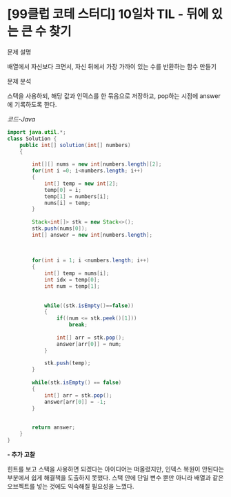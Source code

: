 
# [99클럽 코테 스터디] 10일차 TIL - 뒤에 있는 큰 수 찾기

문제 설명

배열에서 자신보다 크면서, 자신 뒤에서 가장 가까이 있는 수를 반환하는 함수 만들기

문제 분석

스택을 사용하되, 해당 값과 인덱스를 한 묶음으로 저장하고, pop하는 시점에 answer에 기록하도록 한다.

*코드-Java*

```Java
import java.util.*;
class Solution {
    public int[] solution(int[] numbers) 
    {
        
        int[][] nums = new int[numbers.length][2];
        for(int i =0; i<numbers.length; i++)
        {
            int[] temp = new int[2];
            temp[0] = i;
            temp[1] = numbers[i];
            nums[i] = temp;
        }
        
        Stack<int[]> stk = new Stack<>();
        stk.push(nums[0]);
        int[] answer = new int[numbers.length];
        
        
        
        for(int i = 1; i <numbers.length; i++)
        {
            int[] temp = nums[i];
            int idx = temp[0];
            int num = temp[1];
            
            
            while((stk.isEmpty()==false))
            {
                if((num <= stk.peek()[1]))
                    break;
                
                int[] arr = stk.pop();
                answer[arr[0]] = num;    
            }
            
            stk.push(temp);
        }
        
        while(stk.isEmpty() == false)
        {
            int[] arr = stk.pop();
            answer[arr[0]] = -1;
        }
        
        
        return answer;
    }
}
```

**- 추가 고찰**

힌트를 보고 스택을 사용하면 되겠다는 아이디어는 떠올렸지만,
인덱스 복원이 안된다는 부분에서 쉽게 해결책을 도출하지 못했다.
스택 안에 단일 변수 뿐만 아니라 배열과 같은 오브젝트를 넣는 것에도 익숙해질 필요성을 느꼈다.

